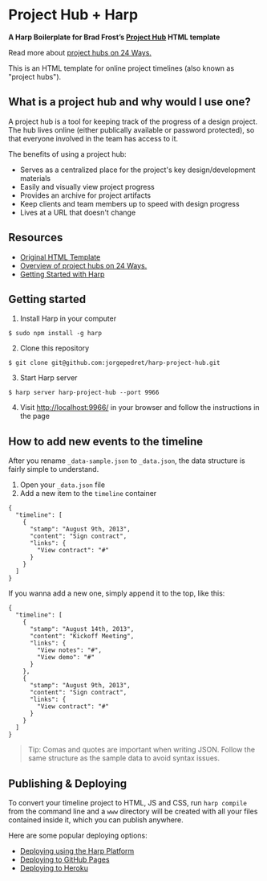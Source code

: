 Project Hub + Harp
==================

__A Harp Boilerplate for Brad Frost’s [Project Hub](https://github.com/bradfrost/project-hub) HTML template__

Read more about [project hubs on 24 Ways.](http://24ways.org/2013/project-hubs/)

This is an HTML template for online project timelines (also known as "project hubs").

## What is a project hub and why would I use one?

A project hub is a tool for keeping track of the progress of a design project. The hub lives online (either publically available or password protected), so that everyone involved in the team has access to it.

The benefits of using a project hub:
- Serves as a centralized place for the project's key design/development materials
- Easily and visually view project progress
- Provides an archive for project artifacts
- Keep clients and team members up to speed with design progress
- Lives at a URL that doesn't change

## Resources

- [Original HTML Template](https://github.com/bradfrost/project-hub)
- [Overview of project hubs on 24 Ways.](http://24ways.org/2013/project-hubs/)
- [Getting Started with Harp](http://harpjs.com/docs/quick-start)

## Getting started

1) Install Harp in your computer

```
$ sudo npm install -g harp
```

2) Clone this repository
```
$ git clone git@github.com:jorgepedret/harp-project-hub.git
```

3) Start Harp server
```
$ harp server harp-project-hub --port 9966
```

4) Visit [http://localhost:9966/](http://localhost:9966/) in your browser and follow the instructions in the page

## How to add new events to the timeline

After you rename `_data-sample.json` to `_data.json`, the data structure is fairly simple to understand.

1. Open your `_data.json` file
2. Add a new item to the `timeline` container

```
{
  "timeline": [
    {
      "stamp": "August 9th, 2013",
      "content": "Sign contract",
      "links": {
        "View contract": "#"
      }
    }
  ]
}
```

If you wanna add a new one, simply append it to the top, like this:

```
{
  "timeline": [
    {
      "stamp": "August 14th, 2013",
      "content": "Kickoff Meeting",
      "links": {
        "View notes": "#",
        "View demo": "#"
      }
    },
    {
      "stamp": "August 9th, 2013",
      "content": "Sign contract",
      "links": {
        "View contract": "#"
      }
    }
  ]
}
```

> Tip: Comas and quotes are important when writing JSON. Follow the same structure as the sample data to avoid syntax issues.

## Publishing & Deploying

To convert your timeline project to HTML, JS and CSS, run `harp compile` from the command line and a `www` directory will be created with all your files contained inside it, which you can publish anywhere.

Here are some popular deploying options:

- [Deploying using the Harp Platform](http://harpjs.com/docs/deployment/harp-platform)
- [Deploying to GitHub Pages](http://harpjs.com/docs/deployment/github-pages)
- [Deploying to Heroku](http://harpjs.com/docs/deployment/heroku)






